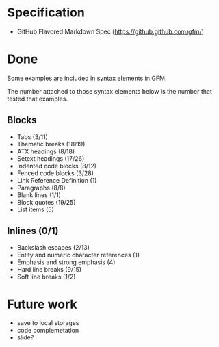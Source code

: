 # Specification
* GitHub Flavored Markdown Spec (https://github.github.com/gfm/)

# Done
Some examples are included in syntax elements in GFM.

The number attached to those syntax elements below is the number that tested that examples.

## Blocks
* Tabs (3/11)
* Thematic breaks (18/19)
* ATX headings (8/18)
* Setext headings (17/26)
* Indented code blocks (8/12)
* Fenced code blocks (3/28)
* Link Reference Definition (1)
* Paragraphs (8/8)
* Blank lines (1/1)
* Block quotes (19/25)
* List items (5)

## Inlines (0/1)
* Backslash escapes (2/13)
* Entity and numeric character references (1)
* Emphasis and strong emphasis (4)
* Hard line breaks (9/15)
* Soft line breaks (1/2)

# Future work
* save to local storages
* code complemetation
* slide?